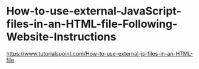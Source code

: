 # How-to-use-external-JavaScript-files-in-an-HTML-file-Following-Website-Instructions
https://www.tutorialspoint.com/How-to-use-external-js-files-in-an-HTML-file
